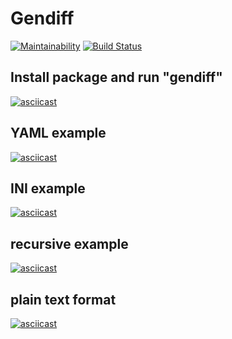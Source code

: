 # Gendiff
[![Maintainability](https://api.codeclimate.com/v1/badges/fa6b2ddadd4b89f28fa3/maintainability)](https://codeclimate.com/github/clickf5/frontend-project-lvl2/maintainability)
[![Build Status](https://travis-ci.org/clickf5/frontend-project-lvl2.svg?branch=master)](https://travis-ci.org/clickf5/frontend-project-lvl2)

## Install package and run "gendiff"
[![asciicast](https://asciinema.org/a/X1LDeC65tHK5C9jsu6m8ZtnAH.svg)](https://asciinema.org/a/X1LDeC65tHK5C9jsu6m8ZtnAH)

## YAML example
[![asciicast](https://asciinema.org/a/q6J7ElrlxUyXWV625MrH9skhU.svg)](https://asciinema.org/a/q6J7ElrlxUyXWV625MrH9skhU)

## INI example
[![asciicast](https://asciinema.org/a/MCqfPDbNM9YfIOnqAcVP96wHf.svg)](https://asciinema.org/a/MCqfPDbNM9YfIOnqAcVP96wHf)

## recursive example
[![asciicast](https://asciinema.org/a/ZMia3McJpPKw4ozc5k0TuFGKl.svg)](https://asciinema.org/a/ZMia3McJpPKw4ozc5k0TuFGKl)

## plain text format
[![asciicast](https://asciinema.org/a/OO1pa2MWmRfA7ufBJbHG9dTn7.svg)](https://asciinema.org/a/OO1pa2MWmRfA7ufBJbHG9dTn7)
